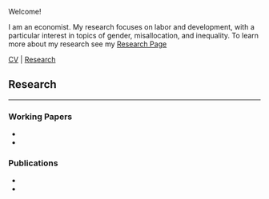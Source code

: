 
Welcome!



I am an economist. My research focuses on labor and development, with a particular interest in topics of gender, misallocation, and inequality. To learn more about my research see my [Research Page](research.md)

[CV](Sudhir_CV.pdf) | [Research](research.md) 
## Research
--------------------------------------------
### Working Papers
-
-
### Publications
-
-



